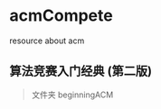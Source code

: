 <!--
 * @Description: 
 * @Author: you-know-who-2017
 * @Github: https://github.com/you-know-who-2017
 * @Date: 2019-12-21 10:46:03
 * @LastEditors  : you-know-who-2017
 * @LastEditTime : 2019-12-21 10:46:28
 -->
# acmCompete
resource about acm


## 算法竞赛入门经典 (第二版)
> 文件夹 beginningACM